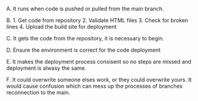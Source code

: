 A. It runs when code is pushed or pulled from the main branch. 

B. 1. Get code from repository 2. Validate HTML files 3. Check for broken lines 4. Upload the build site for deployment

C. It gets the code from the repository, it is necessary to begin. 

D. Ensure the environment is correct for the code deployment

E. It makes the deployment process consisent so no steps are missed and deployment is alwasy the same. 

F. It could overwrite someone elses work, or they could overwrite yours. It would cause confusion which can mess up the processes of branches reconnection to the main.